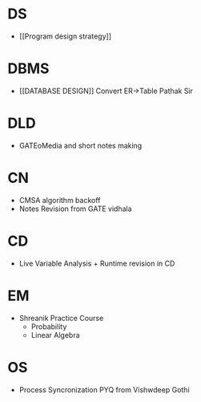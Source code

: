 # DS
- [[Program design strategy]]

# DBMS
- [[DATABASE DESIGN]] Convert ER->Table Pathak Sir

# DLD 
- GATEoMedia and short notes making

# CN
- CMSA algorithm backoff
- Notes Revision from GATE vidhala

# CD
- Live Variable Analysis + Runtime revision in CD

# EM
- Shreanik Practice Course
	- Probability
	- Linear Algebra

# OS
- Process Syncronization PYQ from Vishwdeep Gothi